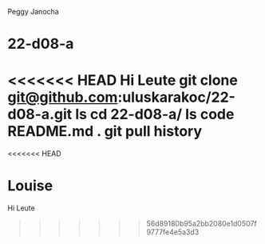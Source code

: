Peggy Janocha
# 22-d08-a
<<<<<<< HEAD
Hi Leute 
 git clone git@github.com:uluskarakoc/22-d08-a.git
  ls
  cd 22-d08-a/
 ls
  code README.md .
 git pull
  history
=======
<<<<<<< HEAD

Louise 
=======
Hi Leute 
>>>>>>> 56d89180b95a2bb2080e1d0507f9777fe4e5a3d3
